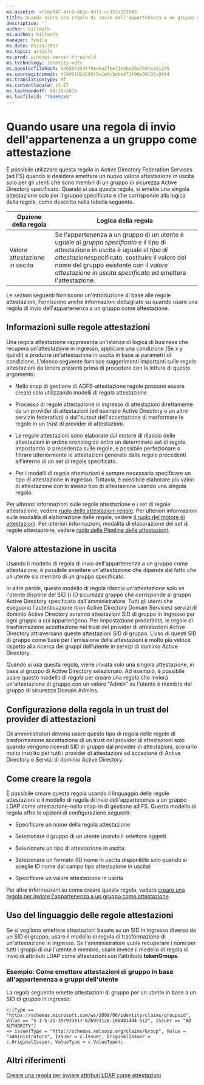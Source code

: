 ```yaml
---
ms.assetid: af16e847-47c2-461e-9df1-cc352a322043
title: Quando usare una regola di invio dell'appartenenza a un gruppo come attestazione
description: ''
author: billmath
ms.author: billmath
manager: femila
ms.date: 05/31/2017
ms.topic: article
ms.prod: windows-server-threshold
ms.technology: identity-adfs
ms.openlocfilehash: 546507254f796e6a2fbe71e3ba30a7597ea51295
ms.sourcegitcommit: f6490192d686f0a1e0c2ebe471f98e30105c0844
ms.translationtype: MT
ms.contentlocale: it-IT
ms.lasthandoff: 09/10/2019
ms.locfileid: "70869268"
---
```

# <a name="when-to-use-a-send-group-membership-as-a-claim-rule"></a>Quando usare una regola di invio dell'appartenenza a un gruppo come attestazione
È possibile utilizzare questa regola in Active Directory Federation Services \(ad FS\) quando si desidera emettere un nuovo valore attestazione in uscita solo per gli utenti che sono membri di un gruppo di sicurezza Active Directory specificato. Quando si usa questa regola, si emette una singola attestazione solo per il gruppo specificato e che corrisponde alla logica della regola, come descritto nella tabella seguente.  
  
|Opzione della regola|Logica della regola|  
|---------------|--------------|  
|Valore attestazione in uscita|Se l'appartenenza a un gruppo di un utente è uguale al *gruppo specificato* e il tipo di attestazione in uscita è uguale al *tipo di attestazione*specificato, sostituire il valore del nome del gruppo esistente con il *valore attestazione in uscita specificato* ed emettere l'attestazione.|  
  
Le sezioni seguenti forniscono un'introduzione di base alle regole attestazioni, Forniscono anche informazioni dettagliate su quando usare una regola di invio dell'appartenenza a un gruppo come attestazione.  
  
## <a name="about-claim-rules"></a>Informazioni sulle regole attestazioni  
Una regola attestazione rappresenta un'istanza di logica di business che recupera un'attestazione in ingresso, applicare una condizione \(Se x y quindi\) e produrre un'attestazione in uscita in base ai parametri di condizione. L'elenco seguente fornisce suggerimenti importanti sulle regole attestazioni da tenere presenti prima di procedere con la lettura di questo argomento:  
  
-   Nello snap di gestione di ADFS\-attestazione regole possono essere create solo utilizzando modelli di regola attestazione  
  
-   Processo di regole attestazione in ingresso di attestazioni direttamente da un provider di attestazioni \(ad esempio Active Directory o un altro servizio federativo\) o dall'output dell'accettazione di trasformare le regole in un trust di provider di attestazioni.  
  
-   Le regole attestazioni sono elaborate dal motore di rilascio delle attestazioni in ordine cronologico entro un determinato set di regole. Impostando la precedenza sulle regole, è possibile perfezionare o filtrare ulteriormente le attestazioni generate dalle regole precedenti all'interno di un set di regole specificato.  
  
-   Per i modelli di regola attestazioni è sempre necessario specificare un tipo di attestazione in ingresso. Tuttavia, è possibile elaborare più valori di attestazione con lo stesso tipo di attestazione usando una singola regola.  
  
Per ulteriori informazioni sulle regole attestazione e i set di regole attestazione, vedere [ruolo delle attestazioni regole](The-Role-of-Claim-Rules.md). Per ulteriori informazioni sulle modalità di elaborazione delle regole, vedere [il ruolo del motore di attestazioni](The-Role-of-the-Claims-Engine.md). Per ulteriori informazioni, modalità di elaborazione dei set di regole attestazione, vedere [ruolo delle Pipeline delle attestazioni](The-Role-of-the-Claims-Pipeline.md).  
  
## <a name="outgoing-claim-value"></a>Valore attestazione in uscita  
Usando il modello di regola di invio dell'appartenenza a un gruppo come attestazione, è possibile emettere un'attestazione che dipende dal fatto che un utente sia membro di un gruppo specificato.  
  
In altre parole, questo modello di regola rilascia un'attestazione solo se l'utente dispone del SID \(\) ID sicurezza gruppo che corrisponde al gruppo Active Directory specificato dall'amministratore. Tutti gli utenti che eseguono l'autenticazione \(con Active Directory Domain Services\) servizi di dominio Active Directory avranno attestazioni SID di gruppo in ingresso per ogni gruppo a cui appartengono. Per impostazione predefinita, le regole di trasformazione accettazione nel trust del provider di attestazioni Active Directory attraversano queste attestazioni SID di gruppo. L'uso di questi SID di gruppo come base per l'emissione delle attestazioni è molto più veloce rispetto alla ricerca dei gruppi dell'utente in servizi di dominio Active Directory.  
  
Quando si usa questa regola, viene inviata solo una singola attestazione, in base al gruppo di Active Directory selezionato. Ad esempio, è possibile usare questo modello di regola per creare una regola che invierà un'attestazione di gruppo con un valore "Admin" se l'utente è membro del gruppo di sicurezza Domain Admins.  
  
## <a name="configuring-this-rule-on-a-claims-provider-trust"></a>Configurazione della regola in un trust del provider di attestazioni  
Gli amministratori devono usare questo tipo di regola nelle regole di trasformazione accettazione di un trust del provider di attestazioni solo quando vengono ricevuti SID di gruppo dal provider di attestazioni, scenario molto insolito per tutti i provider di attestazioni ad eccezione di Active Directory o Servizi di dominio Active Directory.  
  
## <a name="how-to-create-this-rule"></a>Come creare la regola  
È possibile creare questa regola usando il linguaggio delle regole attestazioni o il modello di regola di invio dell'appartenenza a un gruppo LDAP come attestazione\-nello snap-in di gestione ad FS. Questo modello di regola offre le opzioni di configurazione seguenti:  
  
-   Specificare un nome della regola attestazione  
  
-   Selezionare il gruppo di un utente usando il selettore oggetti  
  
-   Selezionare un tipo di attestazione in uscita  
  
-   Selezionare un formato \(ID nome in uscita disponibile solo quando si sceglie ID nome dal campo tipo attestazione in uscita\)  
  
-   Specificare un valore attestazione in uscita  
  
Per altre informazioni su come creare questa regola, vedere [creare una regola per inviare l'appartenenza a un gruppo come attestazione](https://technet.microsoft.com/library/ee913569.aspx).  
  
## <a name="using-the-claim-rule-language"></a>Uso del linguaggio delle regole attestazioni  
Se si vogliono emettere attestazioni basate su un SID in ingresso diverso da un SID di gruppo, usare il modello di regola di trasformazione di un'attestazione in ingresso. Se l'amministratore vuole recuperare i nomi per tutti i gruppi di cui l'utente è membro, usare invece il modello di regola di invio di attributi LDAP come attestazioni con l'attributo **tokenGroups**.  
  
### <a name="example-how-to-issue-group-claims-based-on-the-users-group-membership"></a>Esempio: Come emettere attestazioni di gruppo in base all'appartenenza a gruppi dell'utente  
La regola seguente emette attestazioni di gruppo per un utente in base a un SID di gruppo in ingresso:  
  
```  
c:[Type == "https://schemas.microsoft.com/ws/2008/06/identity/claims/groupsid", Value == "S-1-5-21-397933417-626991126-188441444-512", Issuer == "AD AUTHORITY"]  
=> issue(Type = "http://schemas.xmlsoap.org/claims/Group", Value = "administrators", Issuer = c.Issuer, OriginalIssuer = c.OriginalIssuer, ValueType = c.ValueType);  
```  
  
## <a name="additional-references"></a>Altri riferimenti  
[Creare una regola per inviare attributi LDAP come attestazioni](https://technet.microsoft.com/library/dd807115.aspx)  
  

